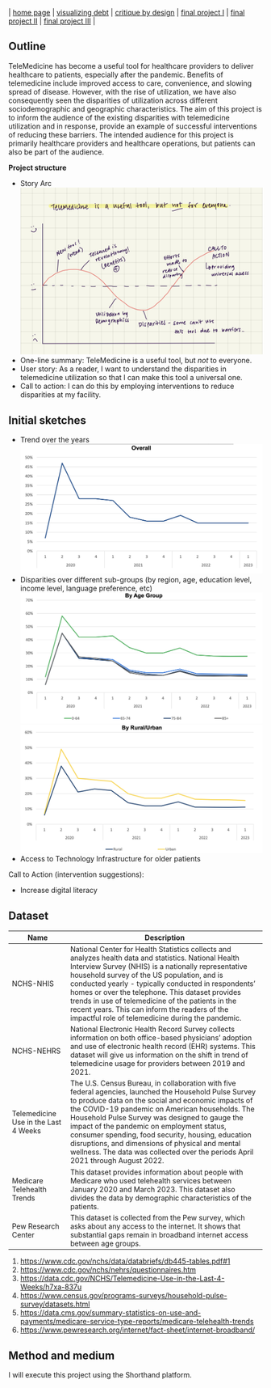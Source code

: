 | [home page](https://talktalki.github.io/grace_portfolio/) | [visualizing debt](visualizing-government-debt) | [critique by design](critique-by-design) | [final project I](final-project-part-one) | [final project II](final-project-part-two) | [final project III](final-project-part-three) |


## Outline
TeleMedicine has become a useful tool for healthcare providers to deliver healthcare to patients, especially after the pandemic. Benefits of telemedicine include improved access to care, convenience, and slowing spread of disease. However, with the rise of utilization, we have also consequently seen the disparities of utilization across different sociodemographic and geographic characteristics. The aim of this project is to inform the audience of the existing disparities with telemedicine utilization and in response, provide an example of successful interventions of reducing these barriers. The intended audience for this project is primarily healthcare providers and healthcare operations, but patients can also be part of the audience.

**Project structure**
- Story Arc
![Story Arc](story_arc.jpg)
- One-line summary: TeleMedicine is a useful tool, but *not* to everyone.
- User story: As a reader, I want to understand the disparities in telemedicine utilization so that I can make this tool a universal one.
- Call to action: I can do this by employing interventions to reduce disparities at my facility.

## Initial sketches
- Trend over the years
![Util](Util_total.png)
- Disparities over different sub-groups (by region, age, education level, income level, language preference, etc)
![Util by age](Util_by_age.png)
![Util by race](Util_by_region.png)
- Access to Technology Infrastructure for older patients
<div class="flourish-embed flourish-chart" data-src="visualisation/15165329"><script src="https://public.flourish.studio/resources/embed.js"></script></div>

Call to Action (intervention suggestions): 
- Increase digital literacy


## Dataset

| Name | Description |
|------|-------------|
| NCHS-NHIS  | National Center for Health Statistics collects and analyzes health data and statistics. National Health Interview Survey (NHIS) is a nationally representative household survey of the US population, and is conducted yearly - typically conducted in respondents’ homes or over the telephone. This dataset provides trends in use of telemedicine of the patients in the recent years. This can inform the readers of the impactful role of telemedicine during the pandemic. |
| NCHS-NEHRS | National Electronic Health Record Survey collects information on both office-based physicians’ adoption and use of electronic health record (EHR) systems. This dataset will give us information on the shift in trend of telemedicine usage for providers between 2019 and 2021. |
| Telemedicine Use in the Last 4 Weeks | The U.S. Census Bureau, in collaboration with five federal agencies, launched the Household Pulse Survey to produce data on the social and economic impacts of the COVID-19 pandemic on American households. The Household Pulse Survey was designed to gauge the impact of the pandemic on employment status, consumer spending, food security, housing, education disruptions, and dimensions of physical and mental wellness. The data was collected over the periods April 2021 through August 2022. |
| Medicare Telehealth Trends | This dataset provides information about people with Medicare who used telehealth services between January 2020 and March 2023. This dataset also divides the data by demographic characteristics of the patients. |
| Pew Research Center | This dataset is collected from the Pew survey, which asks about any access to the internet. It shows that substantial gaps remain in broadband internet access between age groups. |

1) https://www.cdc.gov/nchs/data/databriefs/db445-tables.pdf#1 
2) https://www.cdc.gov/nchs/nehrs/questionnaires.htm
3) https://data.cdc.gov/NCHS/Telemedicine-Use-in-the-Last-4-Weeks/h7xa-837u
4) https://www.census.gov/programs-surveys/household-pulse-survey/datasets.html
5) https://data.cms.gov/summary-statistics-on-use-and-payments/medicare-service-type-reports/medicare-telehealth-trends
6) https://www.pewresearch.org/internet/fact-sheet/internet-broadband/

## Method and medium
I will execute this project using the Shorthand platform. 
